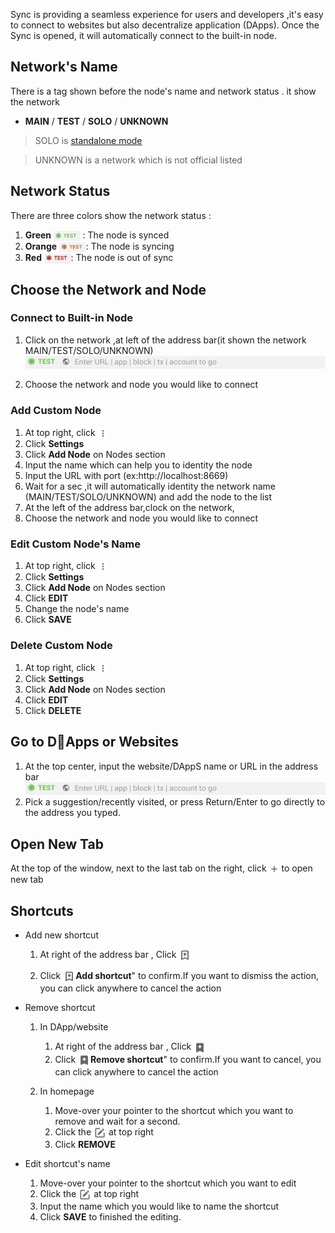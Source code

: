Sync is providing a seamless experience for users and developers ,it's easy to connect to websites but also decentralize application (DApps). Once the Sync is opened, it will automatically connect to the built-in node.  

##  Network's Name
 There is a tag shown before the node's name and network status . it show the network  
*   **MAIN**  /  **TEST** / **SOLO** / **UNKNOWN**

>SOLO is [standalone mode](https://github.com/vechain/thor#sub-commands)

>UNKNOWN is a network which is not official listed 

## Network Status 
 There are three colors show the network status : 
 1.  **Green** <img src="Images/synced.png"  height = "16px" align=center /> :  The node is synced
 2.   **Orange** <img src="Images/syncing.png"  height = "16px" align=center />: The node is  syncing 
 3. **Red** <img src="Images/outOfSync.png"  height = "16px" align=center />:  The node is out of sync 

## Choose the Network and Node 
### Connect to Built-in Node
1. Click on the network ,at left of the address bar(it shown the network MAIN/TEST/SOLO/UNKNOWN)
![addressBa](Images/addressBar.png)

2. Choose the network and node you would like to connect

### Add  Custom Node 
1. At top right, click  <img src="Images/menu.png" width = "16px" height = "16px" align=center />
2. Click **Settings** 
3. Click **Add Node** on Nodes section
4. Input the name which can help you to identity the node 
5. Input the URL with port (ex:http://localhost:8669)
6. Wait for a sec ,it will automatically identity the network name (MAIN/TEST/SOLO/UNKNOWN) and add the node to the list
7. At the left of the address bar,clock on the network, 
8. Choose the network and node you would like to connect
    

    
### Edit  Custom Node's Name
    
1. At top right, click  <img src="Images/menu.png" width = "16px" height = "16px" align=center />
2. Click **Settings** 
3. Click **Add Node** on Nodes section
4. Click **EDIT** 
5. Change the node's name
6. Click **SAVE**
    
### Delete  Custom Node
    
1. At top right, click  <img src="Images/menu.png" width = "16px" height = "16px" align=center />
2. Click **Settings** 
3. Click  **Add Node** on Nodes section
4. Click **EDIT** 
5. Click **DELETE**

## Go to DApps or Websites
1. At the top center, input the website/DAppS name or URL in the address bar
![addressBa](Images/addressBar.png)
2. Pick a suggestion/recently visited, or press Return/Enter to go directly to the address you typed.

## Open New Tab 
At the top of the window, next to the last tab on the right, click <img src="Images/newTab.png" width = "16px" height = "16px" align=center /> to open new tab

## Shortcuts  
*  Add new shortcut 
    1. At right of the address bar , Click <img src="Images/addShortcut.png"  height = "20px" align=center />

    2. Click <img src="Images/addShortcut.png"  height = "20px" align=center />**Add shortcut**" to confirm.If you want to dismiss the action, you can click anywhere to cancel the action

* Remove shortcut
    1. In DApp/website
        1. At right of the address bar , Click <img src="Images/removeShortcut.png"  height = "20px" align=center />
        2. Click <img src="Images/removeShortcut.png"  height = "20px" align=center />**Remove shortcut**" to confirm.If you want to cancel, you can click anywhere to cancel the action

    2. In homepage
        1. Move-over your pointer to the shortcut which you want to remove and wait for a second.
        2. Click the <img src="Images/edit.png"  height = "20px" align=center /> at top right 
        3. Click **REMOVE**

* Edit shortcut's name
     1. Move-over your pointer to the shortcut which you want to edit
     2. Click the <img src="Images/edit.png"  height = "20px" align=center /> at top right 
     3. Input the name which you would like to name the shortcut
     4. Click **SAVE** to finished the editing.